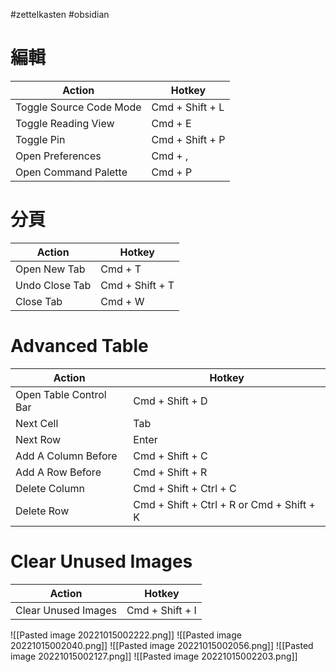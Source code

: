 #zettelkasten #obsidian 

# 編輯
| Action                  | Hotkey          |
| ----------------------- | --------------- |
| Toggle Source Code Mode | Cmd + Shift + L |
| Toggle Reading View     | Cmd + E         |
| Toggle Pin              | Cmd + Shift + P |
| Open Preferences        | Cmd + ,         |
| Open Command Palette    | Cmd + P         | 

# 分頁
| Action         | Hotkey          |
| -------------- | --------------- |
| Open New Tab   | Cmd + T         |
| Undo Close Tab | Cmd + Shift + T |
| Close Tab      | Cmd + W         |

# Advanced Table
| Action                 | Hotkey                            |
| ---------------------- | --------------------------------- |
| Open Table Control Bar | Cmd + Shift + D                   |
| Next Cell              | Tab                               |
| Next Row               | Enter                             |
| Add A Column Before    | Cmd + Shift + C                   |
| Add A Row Before       | Cmd + Shift + R                   |
| Delete Column          | Cmd + Shift + Ctrl + C            |
| Delete Row             | Cmd + Shift + Ctrl + R or Cmd + Shift + K |

# Clear Unused Images
| Action              | Hotkey          |
| ------------------- | --------------- |
| Clear Unused Images | Cmd + Shift + I |


![[Pasted image 20221015002222.png]]
![[Pasted image 20221015002040.png]]
![[Pasted image 20221015002056.png]]
![[Pasted image 20221015002127.png]]
![[Pasted image 20221015002203.png]]

